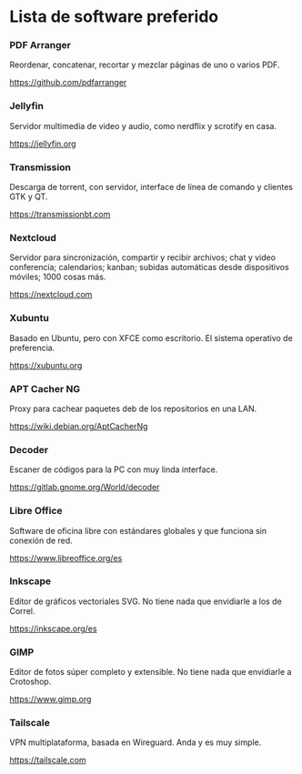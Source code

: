 # Lista de software preferido

### PDF Arranger
Reordenar, concatenar, recortar y mezclar páginas de uno o varios PDF.

https://github.com/pdfarranger

### Jellyfin
Servidor multimedia de video y audio, como nerdflix y scrotify en casa.

https://jellyfin.org

### Transmission
Descarga de torrent, con servidor, interface de línea de comando y clientes GTK y QT.

https://transmissionbt.com

### Nextcloud
Servidor para sincronización, compartir y recibir archivos; chat y video conferencia; calendarios; kanban; subidas automáticas desde dispositivos móviles; 1000 cosas más.

https://nextcloud.com

### Xubuntu
Basado en Ubuntu, pero con XFCE como escritorio. El sistema operativo de preferencia.

https://xubuntu.org

### APT Cacher NG
Proxy para cachear paquetes deb de los repositorios en una LAN.

https://wiki.debian.org/AptCacherNg

### Decoder
Escaner de códigos para la PC con muy linda interface.

https://gitlab.gnome.org/World/decoder

### Libre Office
Software de oficina libre con estándares globales y que funciona sin conexión de red.

https://www.libreoffice.org/es

### Inkscape
Editor de gráficos vectoriales SVG. No tiene nada que envidiarle a los de Correl.

https://inkscape.org/es

### GIMP
Editor de fotos súper completo y extensible. No tiene nada que envidiarle a Crotoshop.

https://www.gimp.org

### Tailscale
VPN multiplataforma, basada en Wireguard. Anda y es muy simple.

https://tailscale.com
